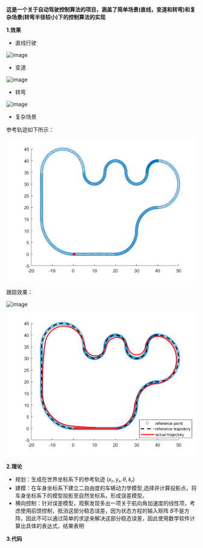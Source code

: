 **这是一个关于自动驾驶控制算法的项目，涵盖了简单场景(直线，变道和转弯)和复杂场景(转弯半径较小)下的控制算法的实现**

**1.效果** 

* 直线行驶

![image](https://github.com/chenchenxixi/Autonomous-Driving-Project1/blob/main/gif/%E7%9B%B4%E7%BA%BF.gif) 

* 变道

![image](https://github.com/chenchenxixi/Autonomous-Driving-Project1/blob/main/gif/%E5%8F%98%E9%81%93.gif)

* 转弯

![image](https://github.com/chenchenxixi/Autonomous-Driving-Project1/blob/main/gif/%E8%BD%AC%E5%BC%AF.gif)

* 复杂场景

参考轨迹如下所示：

![image](https://github.com/chenchenxixi/Autonomous-Driving-Project1/blob/main/gif/planning_trajectory.png)

跟踪效果：

![image](https://github.com/chenchenxixi/Autonomous-Driving-Project1/blob/main/gif/%E5%A4%8D%E6%9D%82%E5%9C%BA%E6%99%AF%E6%95%88%E6%9E%9C.gif)

![image](https://github.com/chenchenxixi/Autonomous-Driving-Project1/blob/main/gif/%E8%B7%9F%E8%B8%AA%E6%95%88%E6%9E%9C%E5%B8%A6%E6%A0%87%E7%AD%BE.png)



**2.理论**

* 规划：生成在世界坐标系下的参考轨迹
  $(x_r, y_r, \theta, k_r)$
* 建模：在车身坐标系下建立二自由度的车辆动力学模型,选择并计算投影点，将车身坐标系下的模型投影至自然坐标系，形成误差模型。
* 横向控制：针对误差模型，观察发现多出一项关于航向角加速度的线性项，考虑使用前馈控制，抵消这部分稳态误差，因为状态方程的输入矩阵
  $B$不是方阵，因此不可以通过简单的求逆来解决这部分稳态误差，因此使用数学软件计算出具体的表达式，结果表明

**3.代码** 
